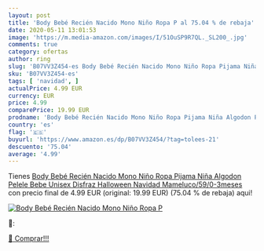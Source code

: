 ```yaml
---
layout: post
title: 'Body Bebé Recién Nacido Mono Niño Ropa P al 75.04 % de rebaja'
date: 2020-05-11 13:01:53
image: 'https://m.media-amazon.com/images/I/51OuSP9R7QL._SL200_.jpg'
comments: true
category: ofertas
author: ring
slug: 'B07VV3Z454-es Body Bebé Recién Nacido Mono Niño Ropa Pijama Niña Algodon...'
sku: 'B07VV3Z454-es'
tags: [ 'navidad', ]
actualPrice: 4.99 EUR
currency: EUR
price: 4.99
comparePrice: 19.99 EUR
prodname: 'Body Bebé Recién Nacido Mono Niño Ropa Pijama Niña Algodon Pelele Bebe Unisex Disfraz Halloween Navidad Mameluco/59/0-3meses'
country: 'es'
flag: '🇪🇸'
buyurl: 'https://www.amazon.es/dp/B07VV3Z454/?tag=tolees-21'
descuento: '75.04'
average: '4.99'
---
```


Tienes [Body Bebé Recién Nacido Mono Niño Ropa Pijama Niña Algodon Pelele Bebe Unisex Disfraz Halloween Navidad Mameluco/59/0-3meses](https://www.amazon.es/dp/B07VV3Z454/?tag=tolees-21) con precio final de  4.99 EUR (original: 19.99 EUR) (75.04 %  de rebaja) aqui!

[![Body Bebé Recién Nacido Mono Niño Ropa P](https://m.media-amazon.com/images/I/51OuSP9R7QL._SL200_.jpg)](https://www.amazon.es/dp/B07VV3Z454/?tag=tolees-21)

🔎:


[🛒 Comprar!!!](https://www.amazon.es/dp/B07VV3Z454/?tag=tolees-21)
